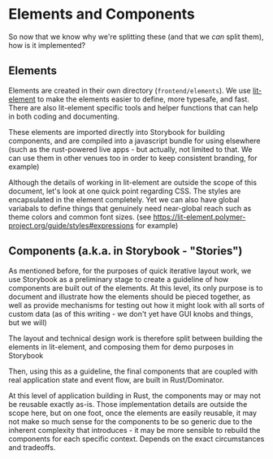 # Elements and Components

So now that we know why we're splitting these (and that we _can_ split them), how is it implemented?

## Elements

Elements are created in their own directory (`frontend/elements`). We use [lit-element](https://lit-element.polymer-project.org/guide) to make the elements easier to define, more typesafe, and fast. There are also lit-element specific tools and helper functions that can help in both coding and documenting.

These elements are imported directly into Storybook for building components, and are compiled into a javascript bundle for using elsewhere (such as the rust-powered live apps - but actually, not limited to that. We can use them in other venues too in order to keep consistent branding, for example)

Although the details of working in lit-element are outside the scope of this document, let's look at one quick point regarding CSS. The styles are encapsulated in the element completely. Yet we can also have global variabals to define things that genuinely need near-global reach such as theme colors and common font sizes. (see https://lit-element.polymer-project.org/guide/styles#expressions for example)

## Components (a.k.a. in Storybook - "Stories")

As mentioned before, for the purposes of quick iterative layout work, we use Storybook as a preliminary stage to create a guideline of how components are built out of the elements. At this level, its only purpose is to document and illustrate how the elements should be pieced together, as well as provide mechanisms for testing out how it might look with all sorts of custom data (as of this writing - we don't yet have GUI knobs and things, but we will)

The layout and technical design work is therefore split between building the elements in lit-element, and composing them for demo purposes in Storybook

Then, using this as a guideline, the final components that are coupled with real application state and event flow, are built in Rust/Dominator.

At this level of application building in Rust, the components may or may not be reusable exactly as-is. Those implementation details are outside the scope here, but on one foot, once the elements are easily reusable, it may not make so much sense for the components to be so generic due to the inherent complexity that introduces - it may be more sensible to rebuild the components for each specific context. Depends on the exact circumstances and tradeoffs. 